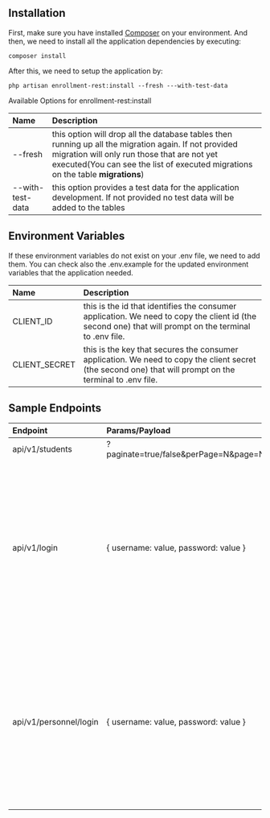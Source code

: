 ## Installation

First, make sure you have installed [Composer](https://getcomposer.org/download/) on your environment. 
And then, we need to install all the application dependencies by executing:

`composer install`

After this, we need to setup the application by:

`php artisan enrollment-rest:install --fresh ---with-test-data`


Available Options for enrollment-rest:install

| Name  | Description  |
| :---- | :----------- |
| --fresh | this option will drop all the database tables then running up all the migration again. If not provided migration will only run those that are not yet executed(You can see the list of executed migrations on the table **migrations**)  |
| --with-test-data | this option provides a test data for the application development. If not provided no test data will be added to the tables |


## Environment Variables
If these environment variables do not exist on your .env file, we need to add them. You can check also the .env.example for the updated environment variables that the application needed.

| Name  | Description  |
| :---- | :----------- |
| CLIENT_ID | this is the id that identifies the consumer application. We need to copy the client id (the second one) that will prompt on the terminal to .env file. |
| CLIENT_SECRET | this is the key that secures the consumer application. We need to copy the client secret (the second one) that will prompt on the terminal to .env file. |


## Sample Endpoints
| Endpoint  | Params/Payload | Method | Description  |
| :-------- | :------------- | :----- | :----------- |
| api/v1/students | ?paginate=true/false&perPage=N&page=N | GET | returns the list of students. |
| api/v1/login | { username: value, password: value }  | POST | returns tokens after successfull authentication(if credentials are corrent). access token from here will the be one to include on every http request. Secured Http Request should have **Authorization** header with **Bearer** {Token} |
| api/v1/personnel/login | { username: value, password: value }  | POST | returns tokens after successfull authentication(if credentials are corrent). access token from here will the be one to include on every http request. Secured Http Request should have **Authorization** header with **Bearer** {Token} |